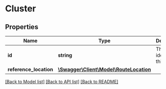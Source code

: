 # Cluster

## Properties
Name | Type | Description | Notes
------------ | ------------- | ------------- | -------------
**id** | **string** | The unique identifier of this cluster. | 
**reference_location** | [**\Swagger\Client\Model\RouteLocation**](RouteLocation.md) |  | 

[[Back to Model list]](../../README.md#documentation-for-models) [[Back to API list]](../../README.md#documentation-for-api-endpoints) [[Back to README]](../../README.md)

